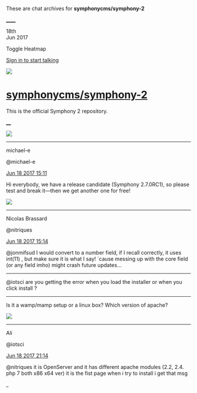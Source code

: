 These are chat archives for **symphonycms/symphony-2**

[__](/symphonycms/symphony-2/archives/2017/06/19)[__](/symphonycms/symphony-2/archives/2017/06/17)

18th  
Jun 2017

Toggle Heatmap

[Sign in to start talking](/login?action=login&button=archive-login)

![](https://avatars-02.gitter.im/group/iv/3/57542c45c43b8c601977197e?s=48)

#  [symphonycms/symphony-2](/symphonycms/symphony-2)

This is the official Symphony 2 repository.

[ __](/orgs/symphonycms/rooms "More symphonycms rooms")

![](https://avatars2.githubusercontent.com/u/40072?v=4&s=30)

____

michael-e

@michael-e

[Jun 18 2017
15:11](https://gitter.im/symphonycms/symphony-2?at=5946980be531dbc905f62ea1)

Hi everybody, we have a release candidate (Symphony 2.7.0RC1), so please test
and break it—then we get another one for free!

![](https://avatars1.githubusercontent.com/u/771169?v=4&s=30)

____

Nicolas Brassard

@nitriques

[Jun 18 2017
15:14](https://gitter.im/symphonycms/symphony-2?at=594698f1cf9c13503c9a2bcb)

@jonmifsud I would convert to a number field, if I recall correctly, it uses
int(11) , but make sure it is what I say! ´cause messing up with the core
field (or any field imho) might crash future updates...

____

@iotsci are you getting the error when you load the installer or when you
click install ?

____

Is it a wamp/mamp setup or a linux box? Which version of apache?

![](https://avatars1.githubusercontent.com/u/26383078?v=3&s=30)

____

Ali

@iotsci

[Jun 18 2017
21:14](https://gitter.im/symphonycms/symphony-2?at=5946ed38cf9c13503c9b722e)

@nitriques it is OpenServer and it has different apache modules (2.2, 2.4. php
7 both x86 x64 ver) it is the fist page when i try to install i get that msg

_

